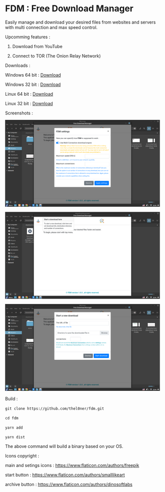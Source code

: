 # FDM : Free Download Manager

Easily manage and download your desired files from websites and servers with multi connection and max speed control.

Upcomming features :

 1) Download from YouTube

 2) Connect to TOR (The Onion Relay Network)

 Downloads : 
 
  Windows 64 bit : [Download](https://github.com/thel0ner/fdm/releases/download/1.0.0/windows-x64download-manager.Setup.1.0.0.exe)
  
  Windows 32 bit : [Download](https://github.com/thel0ner/fdm/releases/download/1.0.0/windows-ia32-download-manager.Setup.1.0.0.exe)

 Linux 64 bit : [Download](https://github.com/thel0ner/fdm/releases/download/1.0.0/linux-x64-download-manager-1.0.0.AppImage)

 Linux 32 bit : [Download](https://github.com/thel0ner/fdm/releases/download/1.0.0/linux-ia32-download-manager-1.0.0-i386.AppImage)
 

 
 Screenshots : 
 
 ![alt fdm](https://raw.githubusercontent.com/thel0ner/fdm/master/screenshots/screen.png)
 
 ![alt fdm](https://raw.githubusercontent.com/thel0ner/fdm/master/screenshots/screen1.png)
 
 ![alt fdm](https://raw.githubusercontent.com/thel0ner/fdm/master/screenshots/screen2.png)
 
 Build : 
 
 `git clone https://github.com/thel0ner/fdm.git`
 
 `cd fdm` 
 
 `yarn add` 
 
 `yarn dist` 
 
 The above command will build a binary based on your OS. 
 
 Icons copyright : 
 
 main and setings icons : https://www.flaticon.com/authors/freepik
 
start button : https://www.flaticon.com/authors/smalllikeart

archive button : https://www.flaticon.com/authors/dinosoftlabs
 

